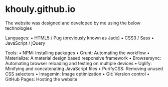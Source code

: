 # khouly.github.io
The website was designed and developed by me using the below technologies

Languages:
• HTML5 / Pug (previously known as Jade)
• CSS3 / Sass
• JavaScript / jQuery

Tools:
• NPM: Installing packages
• Grunt: Automating the workflow
• Materialize: A material design based responsive framework
• Browsersync: Automating browser reloading and testing on multiple devices
• Uglify: Minifying and concatenating JavaScript files
• PurifyCSS: Removing unused CSS selectors
• Imagemin: Image optimization
• Git: Version control
• GitHub Pages: Hosting the website